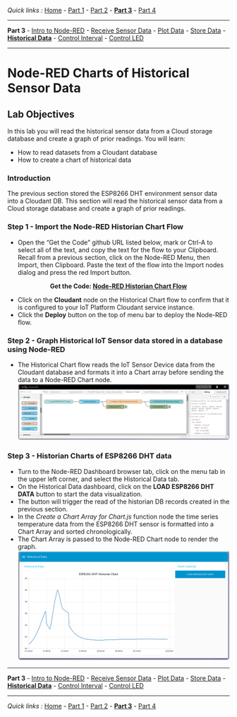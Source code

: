 *Quick links :*
[Home](/README.md) - [Part 1](/part1/README.md) - [Part 2](/part2/README.md) - [**Part 3**](/part3/README.md) - [Part 4](/part4/README.md)
***
**Part 3** - [Intro to Node-RED](/part3/NODERED.md) - [Receive Sensor Data](/part3/DHTDATA.md) - [Plot Data](/part3/DASHBOARD.md) - [Store Data](/part3/CLOUDANT.md) - [**Historical Data**](/part3/HISTORY.md) - [Control Interval](/part3/INTERVAL.md) - [Control LED](/part3/LED.md)
***

# Node-RED Charts of Historical Sensor Data

## Lab Objectives

In this lab you will read the historical sensor data from a Cloud storage database and create a graph of prior readings.  You will learn:

- How to read datasets from a Cloudant database
- How to create a chart of historical data

### Introduction
The previous section stored the ESP8266 DHT environment sensor data into a Cloudant DB.  This section will read the historical sensor data from a Cloud storage database and create a graph of prior readings.

### Step 1 - Import the Node-RED Historian Chart Flow
* Open the “Get the Code” github URL listed below, mark or Ctrl-A to select all of the text, and copy the text for the flow to your Clipboard. Recall from a previous section, click on the Node-RED Menu, then Import, then Clipboard. Paste the text of the flow into the Import nodes dialog and press the red Import button.

<p align="center">
  <strong>Get the Code: <a href="flows/NRD-DHTSensorData-HistorianChart.json">Node-RED Historian Chart Flow</strong></a>
</p>

* Click on the **Cloudant** node on the Historical Chart flow to confirm that it is configured to your IoT Platform Cloudant service instance.
* Click the **Deploy** button on the top of menu bar to deploy the Node-RED flow.

### Step 2 - Graph Historical IoT Sensor data stored in a database using Node-RED
* The Historical Chart flow reads the IoT Sensor Device data from the Cloudant database and formats it into a Chart array before sending the data to a Node-RED Chart node.
![Node-RED Historian Flow](screenshots/NRD-ESP8266-DHT-TempHistorian-flow.png)

### Step 3 - Historian Charts of ESP8266 DHT data
* Turn to the Node-RED Dashboard browser tab, click on the menu tab in the upper left corner, and select the Historical Data tab.
* On the Historical Data dashboard, click on the **LOAD ESP8266 DHT DATA** button to start the data visualization.
* The button will trigger the read of the historian DB records created in the previous section.
* In the *Create a Chart Array for Chart.js* function node the time series temperature data from the ESP8266 DHT sensor is formatted into a Chart Array and sorted chronologically.
* The Chart Array is passed to the Node-RED Chart node to render the graph.
![Node-RED Historian Flow](screenshots/NRD-ESP8266-DHT-TempHistorian-Chart.png)

***
**Part 3** - [Intro to Node-RED](/part3/NODERED.md) - [Receive Sensor Data](/part3/DHTDATA.md) - [Plot Data](/part3/DASHBOARD.md) - [Store Data](/part3/CLOUDANT.md) - [**Historical Data**](/part3/HISTORY.md) - [Control Interval](/part3/INTERVAL.md) - [Control LED](/part3/LED.md)
***
*Quick links :*
[Home](/README.md) - [Part 1](/part1/README.md) - [Part 2](/part2/README.md) - [**Part 3**](/part3/README.md) - [Part 4](/part4/README.md)
